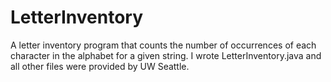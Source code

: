# LetterInventory
A letter inventory program that counts the number of occurrences of each character in the alphabet for a given string. 
I wrote LetterInventory.java and all other files were provided by UW Seattle.
